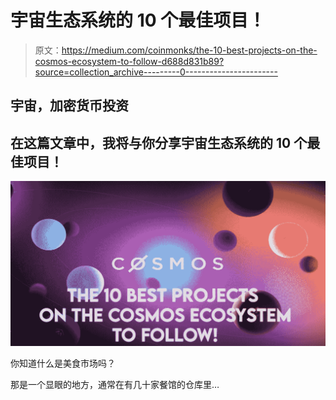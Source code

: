# 宇宙生态系统的 10 个最佳项目！

> 原文：<https://medium.com/coinmonks/the-10-best-projects-on-the-cosmos-ecosystem-to-follow-d688d831b89?source=collection_archive---------0----------------------->

## 宇宙，加密货币投资

## 在这篇文章中，我将与你分享宇宙生态系统的 10 个最佳项目！

![](img/e70dc1c2e3122acafeb741617906f229.png)

你知道什么是美食市场吗？

那是一个显眼的地方，通常在有几十家餐馆的仓库里…